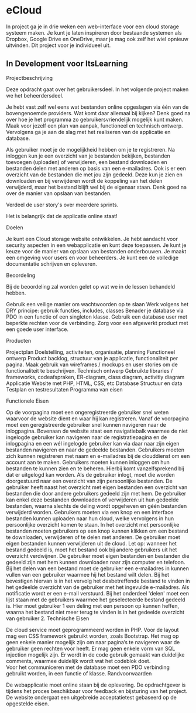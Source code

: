 # eCloud

In project ga je in drie weken een web-interface voor een cloud storage systeem maken. Je kunt je laten inspireren door bestaande systemen als Dropbox, Google Drive en OneDrive, maar je mag ook zelf het wiel opnieuw uitvinden. Dit project voor je individueel uit.

## In Development voor ItsLearning

Projectbeschrijving

Deze opdracht gaat over het gebruikersdeel. In het volgende project maken we het beheerdersdeel.

Je hebt vast zelf wel eens wat bestanden online opgeslagen via één van de bovengenoemde providers. Wat komt daar allemaal bij kijken? Denk goed na over hoe je het programma zo gebruikersvriendelijk mogelijk kunt maken. Maak voor jezelf een plan van aanpak, functioneel en technisch ontwerp. Vervolgens ga je aan de slag met het realiseren van de applicatie en database.

Als gebruiker moet je de mogelijkheid hebben om je te registreren. Na inloggen kun je een overzicht van je bestanden bekijken, bestanden toevoegen (uploaden) of verwijderen,  een bestand downloaden en bestanden delen met anderen op basis van een e-mailadres. Ook is er een overzicht van de bestanden die met jou zijn gedeeld. Deze kun je zien en downloaden en bij verwijderen wordt de koppeling van het delen verwijderd, maar het bestand blijft wel bij de eigenaar staan.
Denk goed na over de manier van opslaan van bestanden.

Verdeel de user story's over meerdere sprints.

 

Het is belangrijk dat de applicatie online staat! 

 

Doelen

Je kunt een Cloud storage website ontwikkelen.
Je hebt aandacht voor security aspecten in een webapplicatie en kunt deze toepassen.
Je kunt je keuze voor de manier van opslaan van bestanden onderbouwen.
Je maakt een omgeving voor users en voor beheerders.
Je kunt een de volledige documentatie schrijven en opleveren.

Beoordeling

Bij de beoordeling zal worden gelet op wat we in de lessen behandeld hebben.

Gebruik een veilige manier om wachtwoorden op te slaan
Werk volgens het DRY principe: gebruik functies, includes, classes
Benader je database via PDO in een functie of een singleton klasse.
Gebruik een database user met beperkte rechten voor de verbinding.
Zorg voor een afgewerkt product met een goede user interface.
​

Producten

Projectplan
Doelstelling, activiteiten, organisatie, planning
Functioneel ontwerp
Product backlog, structuur van je applicatie, functionaliteit per pagina. Maak gebruik van wireframes / mockups en user stories om de functionaliteit te beschrijven.
Technisch ontwerp
Gebruikte libraries / frameworks, codeafspraken, ER-diagram, class diagram, activitiy diagram
Applicatie
Website met PHP, HTML, CSS, etc
Database
Structuur en data
Testplan en testresultaten
Programma van eisen

Functionele Eisen 

Op de voorpagina moet een ongeregistreerde gebruiker snel weten waarvoor de website dient en waar hij kan registreren. 
Vanaf de voorpagina moet een geregistreerde gebruiker snel kunnen navigeren naar de inlogpagina. 
Bovenaan de website staat een navigatiebalk waarmee de niet ingelogde gebruiker kan navigeren naar de registratiepagina en de inlogpagina en een wél ingelogde gebruiker kan via daar naar zijn eigen bestanden navigeren en naar de gedeelde bestanden. 
Gebruikers moeten zich kunnen registreren met naam en e-mailadres bij de clouddienst om een account aan te maken. 
Gebruikers moeten kunnen inloggen om hun bestanden te kunnen zien en te beheren. Hierbij komt vanzelfsprekend bij dat er uitgelogd kan worden. 
Als de gebruiker inlogt, moet die worden doorgestuurd naar een overzicht van zijn persoonlijke bestanden. 
De gebruiker heeft naast het overzicht met eigen bestanden een overzicht van bestanden die door andere gebruikers gedeeld zijn met hem. De gebruiker kan enkel deze bestanden downloaden of verwijderen uit hun gedeelde bestanden, waarna slechts de deling wordt opgeheven en géén bestanden verwijderd worden. 
Gebruikers moeten via een knop en een interface bestanden kunnen uploaden naar hun cloud, welke vervolgens in hun persoonlijke overzicht komen te staan. 
In het overzicht met persoonlijke bestanden moeten gebruikers op een knop kunnen klikken om een bestand te downloaden, verwijderen of te delen met anderen. 
De gebruiker moet eigen bestanden kunnen verwijderen uit de cloud. Let op: wanneer het bestand gedeeld is, moet het bestand ook bij andere gebruikers uit het overzicht verdwijnen. 
De gebruiker moet eigen bestanden en bestanden die gedeeld zijn met hem kunnen downloaden naar zijn computer en telefoon. 
Bij het delen van een bestand moet de gebruiker een e-mailadres in kunnen vullen van een gebruiker waarmee hij het bestand wilt delen. Bij het bevestigen hiervan is in het vervolg het desbetreffende bestand te vinden in het gedeelde overzicht van de gebruiker met het ingevulde e-mailadres. Als notificatie wordt er een e-mail verstuurd.
Bij het onderdeel 'delen'  moet een lijst staan met de gebruikers waarmee het geselecteerde bestand gedeeld is. Hier moet gebruiker 1 een deling met een persoon op kunnen heffen, waarna het bestand niet meer terug te vinden is in het gedeelde overzicht van gebruiker 2. 
Technische Eisen 

De cloud service moet geprogrammeerd worden in PHP. 
Voor de layout mag een CSS framework gebruikt worden, zoals Bootstrap. 
Het mag op geen enkele manier mogelijk zijn om naar pagina’s te navigeren waar de gebruiker geen rechten voor heeft. 
Er mag geen enkele vorm van SQL injection mogelijk zijn. 
Er wordt in de code gebruik gemaakt van duidelijke comments, waarmee duidelijk wordt wat het codeblok doet.  
Voor het communiceren met de database moet een PDO verbinding gebruikt worden, in een functie of klasse. 
Randvoorwaarden 

De webapplicatie moet online staan bij de oplevering. 
De opdrachtgever is tijdens het proces beschikbaar voor feedback en bijsturing van het project. 
De website ondergaat een uitgebreide acceptatietest gebaseerd op de opgestelde eisen. 
